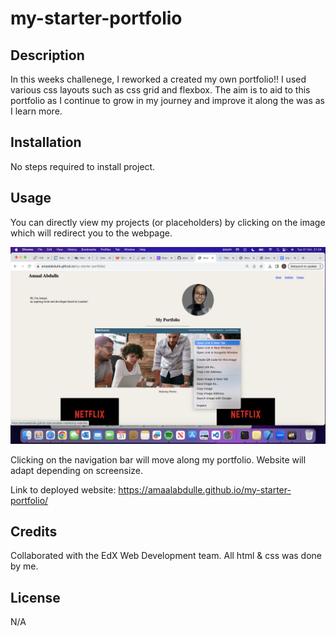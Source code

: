 # my-starter-portfolio

## Description

In this weeks challenege, I reworked a created my own portfolio!! I used various css layouts such as css grid and flexbox. The aim is to aid to this portfolio as I continue to grow in my journey and improve it along the was as I learn more.

## Installation

No steps required to install project.

## Usage

You can directly view my projects (or placeholders) by clicking on the image which will redirect you to the webpage.

![alt text](/starter/images/navigation-to-page.png)

Clicking on the navigation bar will move along my portfolio. Website will adapt depending on screensize.


Link to deployed website: https://amaalabdulle.github.io/my-starter-portfolio/

## Credits

Collaborated with the EdX Web Development team. All html & css was done by me.

## License

N/A
